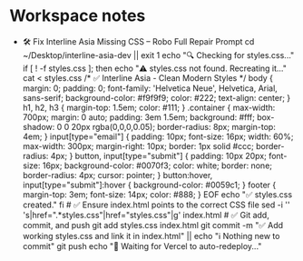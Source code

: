 # Workspace notes

- 🛠️ Fix Interline Asia Missing CSS – Robo Full Repair Prompt cd ~/Desktop/interline-asia-dev || exit 1 echo "🔍 Checking for styles.css..." if [ ! -f styles.css ]; then echo "⚠️ styles.css not found. Recreating it..." cat <<EOF > styles.css /* ✅ Interline Asia - Clean Modern Styles */ body { margin: 0; padding: 0; font-family: 'Helvetica Neue', Helvetica, Arial, sans-serif; background-color: #f9f9f9; color: #222; text-align: center; } h1, h2, h3 { margin-top: 1.5em; color: #111; } .container { max-width: 700px; margin: 0 auto; padding: 3em 1.5em; background: #fff; box-shadow: 0 0 20px rgba(0,0,0,0.05); border-radius: 8px; margin-top: 4em; } input[type="email"] { padding: 10px; font-size: 16px; width: 60%; max-width: 300px; margin-right: 10px; border: 1px solid #ccc; border-radius: 4px; } button, input[type="submit"] { padding: 10px 20px; font-size: 16px; background-color: #0070f3; color: white; border: none; border-radius: 4px; cursor: pointer; } button:hover, input[type="submit"]:hover { background-color: #0059c1; } footer { margin-top: 3em; font-size: 14px; color: #888; } EOF echo "✅ styles.css created." fi # ✅ Ensure index.html points to the correct CSS file sed -i '' 's|href=".*styles.css"|href="styles.css"|g' index.html # ✅ Git add, commit, and push git add styles.css index.html git commit -m "✅ Add working styles.css and link it in index.html" || echo "ℹ️ Nothing new to commit" git push echo "🚀 Waiting for Vercel to auto-redeploy..."
